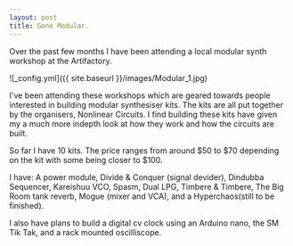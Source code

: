 ```yaml
---
layout: post
title: Gone Modular.
---
```


Over the past few months I have been attending a local modular synth workshop at the Artifactory.

![_config.yml]({{ site.baseurl }}/images/Modular_1.jpg)

I've been attending these workshops which are geared towards people interested in building modular synthesiser kits. The kits are all put together by the organisers, Nonlinear Circuits. I find building these kits have given my a much more indepth look at how they work and how the circuits are built.

So far I have 10 kits. The price ranges from around $50 to $70 depending on the kit with some being closer to $100.

I have: A power module, Divide & Conquer (signal devider), Dindubba Sequencer, Kareishuu VCO, Spasm, Dual LPG, Timbere & Timbere, The Big Room tank reverb, Mogue (mixer and VCA), and a Hyperchaos(still to be finished).

I also have plans to build a digital cv clock using an Arduino nano, the SM Tik Tak, and a rack mounted oscilliscope.
